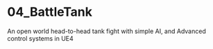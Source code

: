 # 04_BattleTank
An open world head-to-head tank fight with simple AI, and Advanced control systems in UE4
